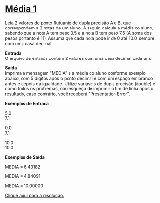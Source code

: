 # [Média 1](https://judge.beecrowd.com/pt/problems/view/1005)  

Leia 2 valores de ponto flutuante de dupla precisão A e B, que correspondem a 2 notas de um aluno. A seguir, calcule a média do aluno, sabendo que a nota A tem peso 3.5 e a nota B tem peso 7.5 (A soma dos pesos portanto é 11). Assuma que cada nota pode ir de 0 até 10.0, sempre com uma casa decimal.

**Entrada**  
O arquivo de entrada contém 2 valores com uma casa decimal cada um.

**Saída**  
Imprima a mensagem "MEDIA" e a média do aluno conforme exemplo abaixo, com 5 dígitos após o ponto decimal e com um espaço em branco antes e depois da igualdade. Utilize variáveis de dupla precisão (double) e como todos os problemas, não esqueça de imprimir o fim de linha após o resultado, caso contrário, você receberá "Presentation Error".

**Exemplos de Entrada**  

5.0  
7.1  

0.0  
7.1  

10.0  
10.0  

**Exemplos de Saída**  

MEDIA = 6.43182  

MEDIA = 4.84091  

MEDIA = 10.00000  

[Clique aqui para a resolução.](beecrowd1005.c)
